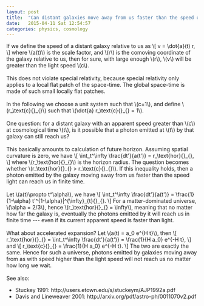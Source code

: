```yaml
---
layout: post
title:  "Can distant galaxies move away from us faster than the speed of light?"
date:   2015-04-11 Sat 12:54:57
categories: physics, cosmology
---
```


<div>
If we define the speed of a distant galaxy relative to us as
  \[
    v = \dot{a}(t) r,
  \]
where \(a(t)\) is the scale factor, and \(r\) is the comoving coordinate of the
galaxy relative to us, then for sure, with large enough \(r\), \(v\) will be
greater than the light speed \(c\).
</div>
<br>

<div>
This does not violate special relativity, because special relativity only
applies to a local flat patch of the space-time.  The global space-time is made
of such small locally flat patches.
</div>
<br>

<div>
In the following we choose a unit system such that \(c=1\), and define
\(r_\text{c}{}_{}\) such that \(\dot{a} r_\text{c}{}_{} = 1\).
</div>
<br>

<div>
One question: for a distant galaxy with an apparent speed greater than \(c\) at
cosmological time \(t\), is it possible that a photon emitted at \(t\) by that
galaxy can still reach us?
</div>
<br>

<div>
This basically amounts to calculation of future horizon.  Assuming spatial
curvature is zero, we have
\[
  \int_t^\infty \frac{dt'}{a(t')} = r_\text{hor}{}_{},
\]
where \(r_\text{hor}{}_{}\) is the horizon radius.
The question becomes whether \(r_\text{hor}{}_{} > r_\text{c}{}_{}\).  If this
inequality holds, then a photon emitted by the galaxy moving away from us
faster than the speed light can reach us in finite time.
</div>
<br>

<div>
Let \(a(t)\propto t^\alpha\), we have
\[
  \int_t^\infty \frac{dt'}{a(t')} = \frac{1}{1-\alpha} t'^{1-\alpha}|^{\infty}_{t}{}_{}.
\]
For a matter-dominated universe, \(\alpha = 2/3\), hence \(r_\text{hor}{}_{} =
\infty\), meaning that no matter how far the galaxy is, eventually the photons
emitted by it will reach us in finite time --- even if its current apparent
speed is faster than light.
</div>
<br>

<div>
What about accelerated expansion?  Let \(a(t) = a_0 e^{H t}\), then
\[
  r_\text{hor}{}_{} = \int_t^\infty \frac{dt'}{a(t')} = \frac{1}{H a_0} e^{-H t},
\]
and
\[
  r_\text{c}{}_{} = \frac{1}{H a_0} e^{-H t}.
\]
The two are exactly the same.  Hence for such a universe, photons emitted by
galaxies moving away from as with speed higher than the light speed will not
reach us no matter how long we wait.
</div>
<br>

<div>
See also:
<ul>
<li> Stuckey 1991: http://users.etown.edu/s/stuckeym/AJP1992a.pdf </li>
<li> Davis and Lineweaver 2001: http://arxiv.org/pdf/astro-ph/0011070v2.pdf </li>
</ul>
</div>
